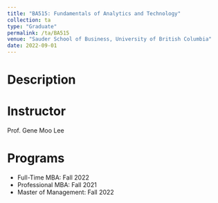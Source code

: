 ```yaml
---
title: "BA515: Fundamentals of Analytics and Technology"
collection: ta
type: "Graduate"
permalink: /ta/BA515
venue: "Sauder School of Business, University of British Columbia"
date: 2022-09-01
---
```


Description
======

Instructor
======
Prof. Gene Moo Lee

Programs
======
* Full-Time MBA: Fall 2022
* Professional MBA: Fall 2021
* Master of Management: Fall 2022
